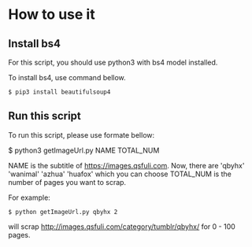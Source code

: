 # How to use it

## Install bs4

For this script, you should use python3 with bs4 model installed.

To install bs4, use command bellow.
```
$ pip3 install beautifulsoup4
```
## Run this script
To run this script, please use formate bellow:

$ python3 getImageUrl.py NAME TOTAL_NUM

NAME is the subtitle of https://images.qsfuli.com.
Now, there are 'qbyhx' 'wanimal' 'azhua' 'huafox' which you can choose
TOTAL_NUM is the number of pages you want to scrap.

For example:
```
$ python getImageUrl.py qbyhx 2
```
will scrap http://images.qsfuli.com/category/tumblr/qbyhx/ for 0 - 100 pages.
